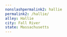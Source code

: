```yaml
---
﻿nonslashpermalink2: hallie
permalink2: /hallie/
alley: Hallie
city: Fall River
state: Massachusetts
---
```

